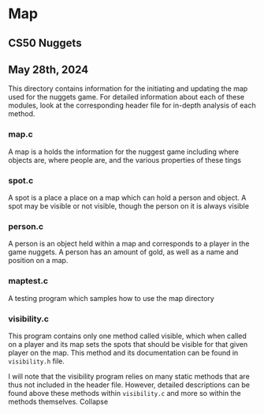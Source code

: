 # Map 
## CS50 Nuggets
## May 28th, 2024

This directory contains information for the initiating and updating the map used for the nuggets game. For detailed information about each of these modules, look at the corresponding header file for in-depth analysis of each method.

### map.c
A map is a holds the information for the nuggest game including where objects are, where people are, and the various properties of these tings

### spot.c 
A spot is a place a place on a map which can hold a person and object. A spot may be visible or not visible, though the person on it is always visible

### person.c
A person is an object held within a map and corresponds to a player in the game nuggets. A person has an amount of gold, as well as a name and position on a map.

### maptest.c
A testing program which samples how to use the map directory 

### visibility.c
This program contains only one method called visible, which when called on a player and its map sets the spots that should be visible for that given player on the map. This method and its documentation can be found in `visibility.h` file.

I will note that the visibility program relies on many static methods that are thus not included in the header file. However, detailed descriptions can be found above these methods within `visibility.c` and more so within the methods themselves.
Collapse












